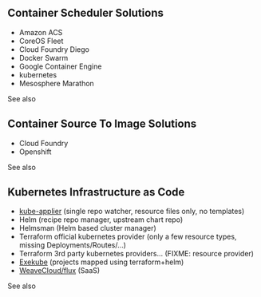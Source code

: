 ## Container Scheduler Solutions

- Amazon ACS
- CoreOS Fleet
- Cloud Foundry Diego
- Docker Swarm
- Google Container Engine
- kubernetes
- Mesosphere Marathon

See also <?add topic='kubernetes'?>

## Container Source To Image Solutions

- Cloud Foundry
- Openshift

See also <?add topic='Openshift'?>

## Kubernetes Infrastructure as Code

- [kube-applier](https://github.com/box/kube-applier) (single repo watcher, resource files only, no templates)
- Helm (recipe repo manager, upstream chart repo)
- Helmsman (Helm based cluster manager)
- Terraform official kubernetes provider (only a few resource types, missing Deployments/Routes/...)
- Terraform 3rd party kubernetes providers... (FIXME: resource provider)
- [Exekube](https://github.com/exekube/exekube) (projects mapped using terraform+helm)
- [WeaveCloud/flux](https://github.com/weaveworks/flux) (SaaS)

See also <?add topic='Helm'?> <?add topic='kubernetes'?>
